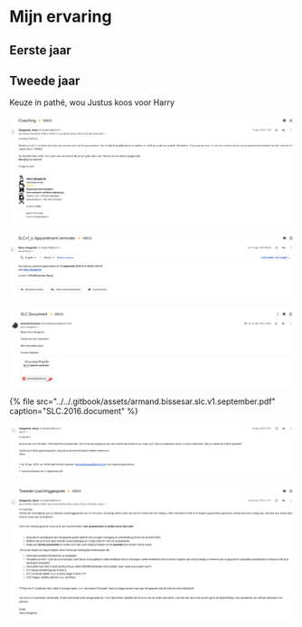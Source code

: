 # Mijn ervaring

## Eerste jaar

## Tweede jaar

Keuze in pathé, wou Justus koos voor Harry

![Kennismaking](../../.gitbook/assets/schermafbeelding-2019-03-28-om-10.07.09.png)

![Afspraak herinnering](../../.gitbook/assets/schermafbeelding-2019-03-28-om-10.07.40.png)

![SLC Document](../../.gitbook/assets/schermafbeelding-2019-03-28-om-10.10.12.png)

{% file src="../../.gitbook/assets/armand.bissesar.slc.v1.september.pdf" caption="SLC.2016.document" %}

![Feedback document](../../.gitbook/assets/schermafbeelding-2019-03-28-om-10.13.19.png)

![Tweede coachinggesprek](../../.gitbook/assets/schermafbeelding-2019-03-28-om-10.15.26.png)



